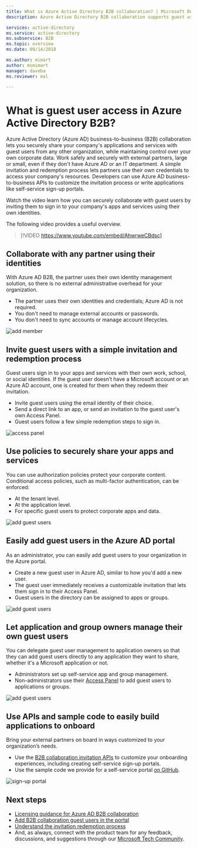 ```yaml
---
title: What is Azure Active Directory B2B collaboration? | Microsoft Docs
description: Azure Active Directory B2B collaboration supports guest user access so you can securely share resources and collaborate with external partners.

services: active-directory
ms.service: active-directory
ms.subservice: B2B
ms.topic: overview
ms.date: 09/14/2018

ms.author: mimart
author: msmimart
manager: daveba
ms.reviewer: mal

---
```


# What is guest user access in Azure Active Directory B2B?

Azure Active Directory (Azure AD) business-to-business (B2B) collaboration lets you securely share your company's applications and services with guest users from any other organization, while maintaining control over your own corporate data. Work safely and securely with external partners, large or small, even if they don't have Azure AD or an IT department. A simple invitation and redemption process lets partners use their own credentials to access your company's resources. Developers can use Azure AD business-to-business APIs to customize the invitation process or write applications like self-service sign-up portals.

Watch the video learn how you can securely collaborate with guest users by inviting them to sign in to your company's apps and services using their own identities.

The following video provides a useful overview.

>[!VIDEO https://www.youtube.com/embed/AhwrweCBdsc]

## Collaborate with any partner using their identities
With Azure AD B2B, the partner uses their own identity management solution, so there is no external administrative overhead for your organization. 
- The partner uses their own identities and credentials; Azure AD is not required. 
- You don't need to manage external accounts or passwords. 
- You don't need to sync accounts or manage account lifecycles.  

![add member](media/what-is-b2b/add-member.png)

## Invite guest users with a simple invitation and redemption process
Guest users sign in to your apps and services with their own work, school, or social identities. If the guest user doesn’t have a Microsoft account or an Azure AD account, one is created for them when they redeem their invitation. 
- Invite guest users using the email identity of their choice.
- Send a direct link to an app, or send an invitation to the guest user's own Access Panel. 
- Guest users follow a few simple redemption steps to sign in.

![access panel](media/what-is-b2b/consentscreen.png)

## Use policies to securely share your apps and services
You can use authorization policies protect your corporate content. Conditional access policies, such as multi-factor authentication, can be enforced:
- At the tenant level.
- At the application level.
- For specific guest users to protect corporate apps and data.

![add guest users](media/what-is-b2b/tutorial-mfa-policy-2.png)


## Easily add guest users in the Azure AD portal

As an administrator, you can easily add guest users to your organization in the Azure portal.
- Create a new guest user in Azure AD, similar to how you'd add a new user.
- The guest user immediately receives a customizable invitation that lets them sign in to their Access Panel.
- Guest users in the directory can be assigned to apps or groups.  

![add guest users](media/what-is-b2b/adding-b2b-users-admin.png)

## Let application and group owners manage their own guest users

You can delegate guest user management to application owners so that they can add guest users directly to any application they want to share, whether it's a Microsoft application or not. 
 - Administrators set up self-service app and group management.
 - Non-administrators use their [Access Panel](https://myapps.microsoft.com) to add guest users to applications or groups.

![add guest users](media/what-is-b2b/access-panel-manage-app.png)

## Use APIs and sample code to easily build applications to onboard

Bring your external partners on board in ways customized to your organization’s needs.
- Use the [B2B collaboration invitation APIs](https://developer.microsoft.com/graph/docs/api-reference/v1.0/resources/invitation) to customize your onboarding experiences, including creating self-service sign-up portals. 
- Use the sample code we provide for a self-service portal [on GitHub](https://github.com/Azure/active-directory-dotnet-graphapi-b2bportal-web).

![sign-up portal](media/what-is-b2b/sign-up-portal.png)

## Next steps

- [Licensing guidance for Azure AD B2B collaboration](licensing-guidance.md)
- [Add B2B collaboration guest users in the portal](add-users-administrator.md)
- [Understand the invitation redemption process](redemption-experience.md)
- And, as always, connect with the product team for any feedback, discussions, and suggestions through our [Microsoft Tech Community](https://techcommunity.microsoft.com/t5/Azure-Active-Directory-B2B/bd-p/AzureAD_B2b).
